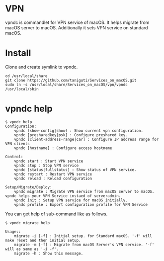 # VPN

vpndc is commandlet for VPN service of macOS.
It helps migrate from macOS server to macOS.
Additionally it sets VPN service on standard macOS.

# Install
Clone and create symlink to vpndc.
```
cd /usr/local/share
git clone https://github.com/taniguti/Services_on_macOS.git
sudo ln -s /usr/local/share/Services_on_macOS/vpn/vpndc /usr/local/sbin
```

# vpndc help
```
$ vpndc help
Configuration:
    vpndc [show-config|show] : Show current vpn configuration.
    vpndc [presharedkey|psk] : Configure preshared key.
    vpndc [client-address-range|car] : Configure IP address range for VPN clients
    vpndc [hostname] : Configure access hostname

Control:
    vpndc start : Start VPN service
    vpndc stop : Stop VPN service
    vpndc [status|fullstatus] : Show status of VPN service.
    vpndc restart : Restart VPN service
    vpndc reload : Reload configuration

Setup/Migrate/Deploy:
    vpndc migrate : Migrate VPN service from macOS Server to macOS. vpndc helps your VPN Service instaed of serveradmin.
    vpndc init : Setup VPN service for macOS initially.
    vpndc profile : Export configuration profile for VPN Service
```
You can get help of sub-command like as follows.
```
$ vpndc migrate help

Usage::
    migrate -i [-f] : Initial setup. for Standard macOS. '-f' will make reset and then initial setup.
    migrate -m [-f] : Migrate from macOS Server's VPN service. '-f' will as same as '-i -f'.
    migrate -h : Show this message.
```
